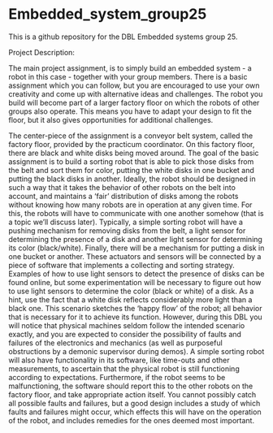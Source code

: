 # Embedded_system_group25
This is a github repository for the DBL Embedded systems group 25.

Project Description: 

The main project assignment, is to simply build an embedded system - a robot in this case -
together with your group members. There is a basic assignment which you can follow, but you
are encouraged to use your own creativity and come up with alternative ideas and challenges.
The robot you build will become part of a larger factory floor on which the robots of other
groups also operate. This means you have to adapt your design to fit the floor, but it also gives
opportunities for additional challenges.

The center-piece of the assignment is a conveyor belt system, called the factory floor, provided
by the practicum coordinator. On this factory floor, there are black and white disks being moved
around. The goal of the basic assignment is to build a sorting robot that is able to pick those disks
from the belt and sort them for color, putting the white disks in one bucket and putting the black
disks in another. Ideally, the robot should be designed in such a way that it takes the behavior
of other robots on the belt into account, and maintains a ‘fair’ distribution of disks among the
robots without knowing how many robots are in operation at any given time. For this, the robots
will have to communicate with one another somehow (that is a topic we’ll discuss later).
Typically, a simple sorting robot will have a pushing mechanism for removing disks from the
belt, a light sensor for determining the presence of a disk and another light sensor for determining
its color (black/white). Finally, there will be a mechanism for putting a disk in one bucket or
another. These actuators and sensors will be connected by a piece of software that implements a
collecting and sorting strategy.
Examples of how to use light sensors to detect the presence of disks can be found online, but
some experimentation will be necessary to figure out how to use light sensors to determine the
color (black or white) of a disk. As a hint, use the fact that a white disk reflects considerably more
light than a black one.
This scenario sketches the ‘happy flow’ of the robot; all behavior that is necessary for it to
achieve its function. However, during this DBL you will notice that physical machines seldom
follow the intended scenario exactly, and you are expected to consider the possibility of faults
and failures of the electronics and mechanics (as well as purposeful obstructions by a demonic
supervisor during demos). A simple sorting robot will also have functionality in its software,
like time-outs and other measurements, to ascertain that the physical robot is still functioning
according to expectations. Furthermore, if the robot seems to be malfunctioning, the software
should report this to the other robots on the factory floor, and take appropriate action itself. You
cannot possibly catch all possible faults and failures, but a good design includes a study of which
faults and failures might occur, which effects this will have on the operation of the robot, and
includes remedies for the ones deemed most important.
